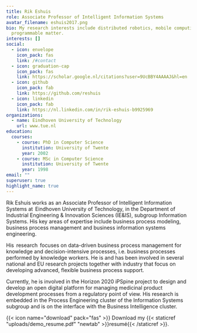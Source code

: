 ```yaml
---
title: Rik Eshuis
role: Associate Professor of Intelligent Information Systems
avatar_filename: eshuis2017.png
bio: My research interests include distributed robotics, mobile computing and
  programmable matter.
interests: []
social:
  - icon: envelope
    icon_pack: fas
    link: /#contact
  - icon: graduation-cap
    icon_pack: fas
    link: https://scholar.google.nl/citations?user=9UcBBY4AAAAJ&hl=en
  - icon: github
    icon_pack: fab
    link: https://github.com/reshuis
  - icon: linkedin
    icon_pack: fab
    link: https://nl.linkedin.com/in/rik-eshuis-b9925969
organizations:
  - name: Eindhoven University of Technology
    url: www.tue.nl
education:
  courses:
    - course: PhD in Computer Science
      institution: University of Twente
      year: 2002
    - course: MSc in Computer Science
      institution: University of Twente
      year: 1998
email: ""
superuser: true
highlight_name: true
---
```

Rik Eshuis works as an Associate Professor of Intelligent Information Systems at  Eindhoven University of Technology, in the Department of  Industrial Engineering & Innovation Sciences (IE&IS), subgroup Information Systems. His key areas of expertise include business process modeling, business process management and business information systems engineering. 

His  research  focuses on data-driven business process management for knowledge and decision-intensive processes, i.e. business processes performed by knowledge workers. He is and has been involved in several national and EU research projects together with industry that focus on developing advanced, flexible business process support. 

Currently, he is involved in the Horizon 2020 iPSpine project to design and develop an open digital platform for managing medicinal product development processes from a regulatory point of view. His research is embedded in the Process Engineering cluster of the Information Systems subgroup and is on the interface with the Business Intelligence cluster.

{{< icon name="download" pack="fas" >}} Download my {{< staticref "uploads/demo_resume.pdf" "newtab" >}}resumé{{< /staticref >}}.